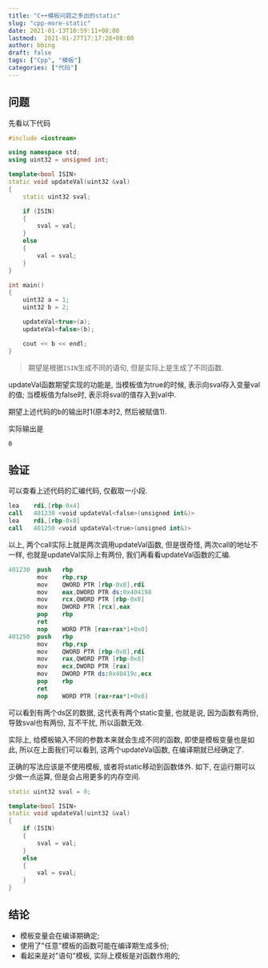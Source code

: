 ```yaml
---
title: "C++模板问题之多出的static"
slug: "cpp-more-static"
date: 2021-01-13T10:59:11+08:00
lastmod:  2021-01-27T17:17:28+08:00
author: bbing
draft: false
tags: ["Cpp", "模板"]
categories: ["代码"]
---
```


## 问题
先看以下代码

```C++
#include <iostream>

using namespace std;
using uint32 = unsigned int;

template<bool ISIN>
static void updateVal(uint32 &val)
{
    static uint32 sval;

    if (ISIN)
    {
        sval = val;
    }
    else
    {
        val = sval;
    }
}

int main()
{
    uint32 a = 1;
    uint32 b = 2;

    updateVal<true>(a);
    updateVal<false>(b);

    cout << b << endl;
}
```

> 期望是根据```ISIN```生成不同的语句, 但是实际上是生成了不同函数.

updateVal函数期望实现的功能是, 当模板值为true的时候, 表示向sval存入变量val的值; 当模板值为false时, 表示将sval的值存入到val中.

期望上述代码的b的输出时1(原本时2, 然后被赋值1).

实际输出是

```
0
```

## 验证
可以查看上述代码的汇编代码, 仅截取一小段.

```S
lea    rdi,[rbp-0x4]
call   401230 <void updateVal<false>(unsigned int&)>
lea    rdi,[rbp-0x8]
call   401250 <void updateVal<true>(unsigned int&)>
```

以上, 两个call实际上就是两次调用updateVal函数, 但是很奇怪, 两次call的地址不一样, 也就是updateVal实际上有两份, 我们再看看updateVal函数的汇编.

```S
401230  push   rbp
        mov    rbp,rsp
        mov    QWORD PTR [rbp-0x8],rdi
        mov    eax,DWORD PTR ds:0x404198
        mov    rcx,QWORD PTR [rbp-0x8]
        mov    DWORD PTR [rcx],eax
        pop    rbp
        ret
        nop    WORD PTR [rax+rax*1+0x0]
401250  push   rbp
        mov    rbp,rsp
        mov    QWORD PTR [rbp-0x8],rdi
        mov    rax,QWORD PTR [rbp-0x8]
        mov    ecx,DWORD PTR [rax]
        mov    DWORD PTR ds:0x40419c,ecx
        pop    rbp
        ret
        nop    WORD PTR [rax+rax*1+0x0]
```

可以看到有两个ds区的数据, 这代表有两个static变量, 也就是说, 因为函数有两份, 导致sval也有两份, 互不干扰, 所以函数无效.

实际上, 给模板输入不同的参数本来就会生成不同的函数, 即使是模板变量也是如此, 所以在上面我们可以看到, 这两个updateVal函数, 在编译期就已经确定了.

正确的写法应该是不使用模板, 或者将static移动到函数体外. 如下, 在运行期可以少做一点运算, 但是会占用更多的内存空间.

```C++
static uint32 sval = 0;

template<bool ISIN>
static void updateVal(uint32 &val)
{
    if (ISIN)
    {
        sval = val;
    }
    else
    {
        val = sval;
    }
}
```

## 结论
- 模板变量会在编译期确定;
- 使用了"任意"模板的函数可能在编译期生成多份;
- 看起来是对"语句"模板, 实际上模板是对函数作用的;